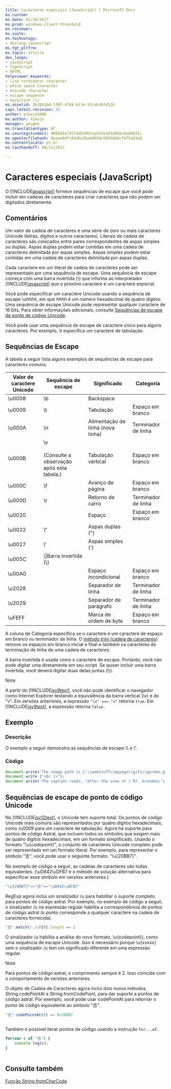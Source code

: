 ```yaml
---
title: Caracteres especiais (JavaScript) | Microsoft Docs
ms.custom: 
ms.date: 01/18/2017
ms.prod: windows-client-threshold
ms.reviewer: 
ms.suite: 
ms.technology:
- devlang-javascript
ms.tgt_pltfrm: 
ms.topic: article
dev_langs:
- JavaScript
- TypeScript
- DHTML
helpviewer_keywords:
- line terminator character
- white space character
- Unicode character
- escape sequence
- backslash (\)
ms.assetid: 3b38b1bd-1f0f-4748-b13e-55cab36fd126
caps.latest.revision: 31
author: mikejo5000
ms.author: mikejo
manager: ghogen
ms.translationtype: HT
ms.sourcegitcommit: 066b83e7457dd630b1aa59cba83d0dec6a84631c
ms.openlocfilehash: 0eaae8dfc84d9a3be6db54c50558d4cf675a53a8
ms.contentlocale: pt-br
ms.lasthandoff: 08/11/2017

---
```

# <a name="special-characters-javascript"></a>Caracteres especiais (JavaScript)
O [!INCLUDE[javascript](../../javascript/includes/javascript-md.md)] fornece sequências de escape que você pode incluir em cadeias de caracteres para criar caracteres que não podem ser digitados diretamente.  
  
## <a name="remarks"></a>Comentários  
 Um valor de cadeia de caracteres é uma série de zero ou mais caracteres Unicode (letras, dígitos e outros caracteres). Literais de cadeia de caracteres são colocados entre pares correspondentes de aspas simples ou duplas. Aspas duplas podem estar contidas em uma cadeia de caracteres delimitada por aspas simples. Aspas simples podem estar contidas em uma cadeia de caracteres delimitada por aspas duplas.  
  
 Cada caractere em um literal de cadeia de caracteres pode ser representado por uma sequência de escape. Uma sequência de escape começa com uma barra invertida (\\) que informa ao interpretador [!INCLUDE[javascript](../../javascript/includes/javascript-md.md)] que o próximo caractere é um caractere especial.  
  
 Você pode especificar um caractere Unicode usando a sequência de escape \u*hhhh*, em que *hhhh* é um número hexadecimal de quatro dígitos. Uma sequência de escape Unicode pode representar qualquer caractere de 16 bits. Para obter informações adicionais, consulte [Sequências de escape de ponto de código Unicode](#CodePoint).  
  
 Você pode usar uma sequência de escape de caractere único para alguns caracteres. Por exemplo, \t especifica um caractere de tabulação.  
  
## <a name="escape-sequences"></a>Sequências de Escape  
 A tabela a seguir lista alguns exemplos de sequências de escape para caracteres comuns.  
  
|Valor de caractere Unicode|Sequência de escape|Significado|Categoria|  
|-----------------------------|---------------------|-------------|--------------|  
|\u0008|\b|Backspace||  
|\u0009|\t|Tabulação|Espaço em branco|  
|\u000A|\n|Alimentação de linha (nova linha)|Terminador de linha|  
|\u000B|\v<br /><br /> (Consulte a observação após esta tabela.)|Tabulação vertical|Espaço em branco|  
|\u000C|\f|Avanço de página|Espaço em branco|  
|\u000D|\r|Retorno de carro|Terminador de linha|  
|\u0020||Espaço|Espaço em branco|  
|\u0022|\\"|Aspas duplas (")||  
|\u0027|\\'|Aspas simples (')||  
|\u005C|\\\|Barra invertida (\\)||  
|\u00A0||Espaço incondicional|Espaço em branco|  
|\u2028||Separador de linha|Terminador de linha|  
|\u2029||Separador de parágrafo|Terminador de linha|  
|\uFEFF||Marca de ordem de byte|Espaço em branco|  
  
 A coluna de Categoria especifica se o caractere é um caractere de espaço em branco ou terminador de linha. O [método trim (cadeia de caracteres)](../../javascript/reference/trim-method-string-javascript.md) remove os espaços em branco inicial e final e também os caracteres de terminação de linha de uma cadeia de caracteres.  
  
 A barra invertida é usada como o caractere de escape. Portanto, você não pode digitar uma diretamente em seu script. Se quiser incluir uma barra invertida, você deverá digitar duas delas juntas (\\\\).  
  
> [!NOTE]
>  A partir do [!INCLUDE[jsv9text](../../javascript/includes/jsv9text-md.md)], você não pode identificar o navegador como Internet Explorer testando a equivalência da barra vertical (\v) e do "v". Em versões anteriores, a expressão `"\v" === "v"` retorna `true`. Em [!INCLUDE[jsv9text](../../javascript/includes/jsv9text-md.md)], a expressão retorna `false`.  
  
## <a name="example"></a>Exemplo  
  
### <a name="description"></a>Descrição  
 O exemplo a seguir demonstra as sequências de escape \\\ e \\'.  
  
### <a name="code"></a>Código  
  
```JavaScript  
document.write('The image path is C:\\webstuff\\mypage\\gifs\\garden.gif.');  
document.write ("<br />");  
document.write('The caption reads, "After the snow of \'97. Grandma\'s house is covered."');  
```  
  
<a name="CodePoint"></a>   
## <a name="unicode-code-point-escape-sequences"></a>Sequências de escape de ponto de código Unicode  
 No [!INCLUDE[jsv12text](../../javascript/includes/jsv12text-md.md)], o Unicode tem suporte total. Os pontos de código Unicode mais comuns são representados por quatro dígitos hexadecimais, como /u0009 para um caractere de tabulação. Agora há suporte para pontos de código Astral, que incluem todos os símbolos que exigem mais de quatro dígitos hexadecimais, em um formato simplificado. Usando o formato "\u{*codepoint*}", o conjunto de caracteres Unicode completo pode ser representado em um formato literal. Por exemplo, para representar o símbolo "𠮷", você pode usar o seguinte formato: "\u{20BB7}".  
  
 No exemplo de código a seguir, as cadeias de caracteres são todas equivalentes. (\uD842\uDFB7 é o método de solução alternativa para especificar esse símbolo em versões anteriores.)  
  
```JavaScript  
"\u{20BB7}"=="𠮷"=="\uD842\uDFB7"  
```  
  
 RegExp agora inclui um sinalizador /u para habilitar o suporte completo para pontos de código astral. Por exemplo, no exemplo de código a seguir, o sinalizador /u na expressão regular habilita a correspondência de pontos de código astral (o ponto corresponde a qualquer caractere na cadeia de caracteres fornecida).  
  
```JavaScript  
"𠮷".match(/./u)[0].length == 2  
```  
  
 O sinalizador /u habilita a análise do novo formato, \u{codepoint}), como uma sequência de escape Unicode. Isso é necessário porque \u{xxxxx} sem o sinalizador /u tem um significado diferente em uma expressão regular.  
  
> [!NOTE]
>  Para pontos de código astral, o comprimento sempre é 2. Isso coincide com o comportamento de versões anteriores.  
  
 O objeto de Cadeia de Caracteres agora inclui dois novos métodos, String.codePointAt e String.fromCodePoint, para dar suporte a pontos de código astral. Por exemplo, você pode usar codePointAt para retornar o ponto de código equivalente ao símbolo "𠮷".  
  
```JavaScript  
"𠮷".codePointAt(0) == 0x20BB7  
  
```  
  
 Também é possível iterar pontos de código usando a instrução `for...of`.  
  
```JavaScript  
for(var c of "𠮷") {  
    console.log(c);  
}  
  
```  
  
## <a name="see-also"></a>Consulte também  
 [Função String.fromCharCode](../../javascript/reference/string-fromcharcode-function-javascript.md)
